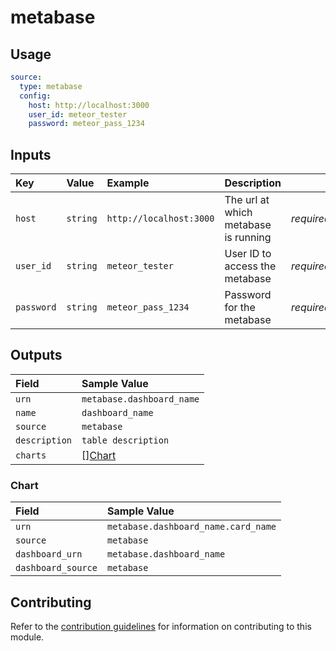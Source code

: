 # metabase

## Usage

```yaml
source:
  type: metabase
  config:
    host: http://localhost:3000
    user_id: meteor_tester
    password: meteor_pass_1234
```

## Inputs

| Key | Value | Example | Description |    |
| :-- | :---- | :------ | :---------- | :- |
| `host` | `string` | `http://localhost:3000` | The url at which metabase is running | *required* |
| `user_id` | `string` | `meteor_tester` | User ID to access the metabase| *required* |
| `password` | `string` | `meteor_pass_1234` | Password for the metabase | *required* |

## Outputs

| Field | Sample Value |
| :---- | :---- |
| `urn` | `metabase.dashboard_name` |
| `name` | `dashboard_name` |
| `source` | `metabase` |
| `description` | `table description` |
| `charts` | [][Chart](#chart) |

### Chart

| Field | Sample Value |
| :---- | :---- |
| `urn` | `metabase.dashboard_name.card_name` |
| `source` | `metabase` |
| `dashboard_urn` | `metabase.dashboard_name` |
| `dashboard_source` | `metabase` |

## Contributing

Refer to the [contribution guidelines](../../../docs/contribute/guide.md#adding-a-new-extractor) for information on contributing to this module.
